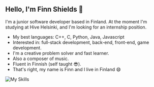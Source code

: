 ## Hello, I'm Finn Shields 👋

I'm a junior software developer based in Finland. At the moment I'm studying at Hive Helsinki, and I'm looking for an internship position.

- My best languages: C++, C, Python, Java, Javascript
- Interested in: full-stack development, back-end, front-end, game development.
- I'm a creative problem solver and fast learner.
- Also a composer of music.
- Fluent in Finnish (self taught 😎).
- That's right, my name is Finn and I live in Finland 😄

![My Skills](https://skillicons.dev/icons?i=cpp,c,java,js,linux)